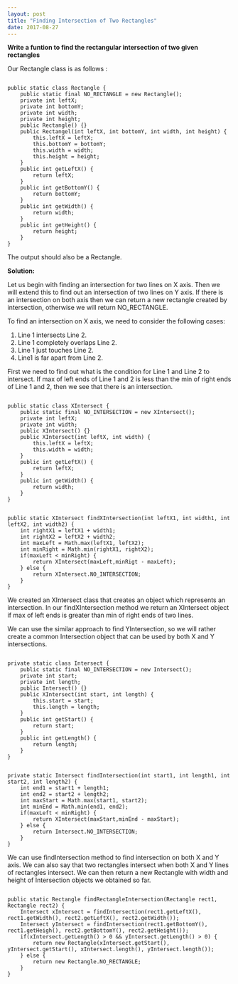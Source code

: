 ```yaml
---
layout: post
title: "Finding Intersection of Two Rectangles"
date: 2017-08-27
---
```


<b>Write a funtion to find the rectangular intersection of two given rectangles</b>

Our Rectangle class is as follows :

<pre class="highlight"><code>
public static class Rectangle {
	public static final NO_RECTANGLE = new Rectangle();
	private int leftX;
    private int bottomY;
   	private int width;
  	private int height;
    public Rectangle() {}
    public Rectangel(int leftX, int bottomY, int width, int height) {
		this.leftX = leftX;
		this.bottomY = bottomY;
		this.width = width;
		this.height = height;
  	}
	public int getLeftX() {
		return leftX;
	}
	public int getBottomY() {
		return bottomY;
	}
	public int getWidth() {
		return width;
	}
	public int getHeight() {
		return height;
	}
}
</code></pre>

The output should also be a Rectangle.

<b>Solution:</b>

Let us begin with finding an intersection for two lines on X axis. Then we will extend this to find out an intersection of two lines on Y axis. If there is an intersection on both axis then we can return a new rectangle created by intersection, otherwise we will return NO_RECTANGLE.

To find an intersection on X axis, we need to consider the following cases:
1. Line 1 intersects Line 2.
2. Line 1 completely overlaps Line 2.
3. Line 1 just touches Line 2.
4. Line1 is far apart from Line 2.

First we need to find out what is the condition for Line 1 and Line 2 to intersect. If max of left ends of Line 1 and 2 is less than the min of right ends of Line 1 and 2, then we see that there is an intersection.

<pre class="highlight"><code>
public static class XIntersect {
	public static final NO_INTERSECTION = new XIntersect();
	private int leftX;
	private int width;
    public XIntersect() {}
    public XIntersect(int leftX, int width) {
		this.leftX = leftX;
		this.width = width;
    }
	public int getLeftX() {
		return leftX;
	}
	public int getWidth() {
		return width;
	}
}
</code></pre>

<pre class="highlight"><code>
public static XIntersect findXIntersection(int leftX1, int width1, int leftX2, int width2) {
	int rightX1 = leftX1 + width1;
	int rightX2 = leftX2 + width2;
	int maxLeft = Math.max(leftX1, leftX2);
	int minRight = Math.min(rightX1, rightX2);
	if(maxLeft < minRight) {
		return XIntersect(maxLeft,minRigt - maxLeft);
	} else {
		return XIntersect.NO_INTERSECTION;
	}
}
</code></pre>

We created an XIntersect class that creates an object which represents an intersection. In our findXIntersection method we return an XIntersect object if max of left ends is greater than min of right ends of two lines.

We can use the similar approach to find YIntersection, so we will rather create a common Intersection object that can be used by both X and Y intersections.

<pre class="highlight"><code>
private static class Intersect {
	public static final NO_INTERSECTION = new Intersect();
	private int start;
	private int length;
    public Intersect() {}
    public XIntersect(int start, int length) {
		this.start = start;
		this.length = length;
    }
	public int getStart() {
		return start;
	}
	public int getLength() {
		return length;
	}
}
</code></pre>

<pre class="highlight"><code>
private static Intersect findIntersection(int start1, int length1, int start2, int length2) {
	int end1 = start1 + length1;
	int end2 = start2 + length2;
	int maxStart = Math.max(start1, start2);
	int minEnd = Math.min(end1, end2);
	if(maxLeft < minRight) {
		return XIntersect(maxStart,minEnd - maxStart);
	} else {
		return Intersect.NO_INTERSECTION;
	}
}
</code></pre>

We can use findIntersection method to find intersection on both X and Y axis. We can also say that two rectangles intersect when both X and Y lines of rectangles intersect. We can then return a new Rectangle with width and height of Intersection objects we obtained so far.


<pre class="highlight"><code>
public static Rectangle findRectangleIntersection(Rectangle rect1, Rectangle rect2) {
	Intersect xIntersect = findIntersection(rect1.getLeftX(), rect1.getWidth(), rect2.getLeftX(), rect2.getWidth());
	Intersect yIntersect = findIntersection(rect1.getBottomY(), rect1.getHeigh(), rect2.getBottomY(), rect2.getHeight());
	if(xIntersect.getLength() > 0 && yIntersect.getLength() > 0) {
		return new Rectangle(xIntersect.getStart(), yIntersect.getStart(), xIntersect.length(), yIntersect.length());
	} else {
		return new Rectangle.NO_RECTANGLE;
	}
}
</code></pre>
